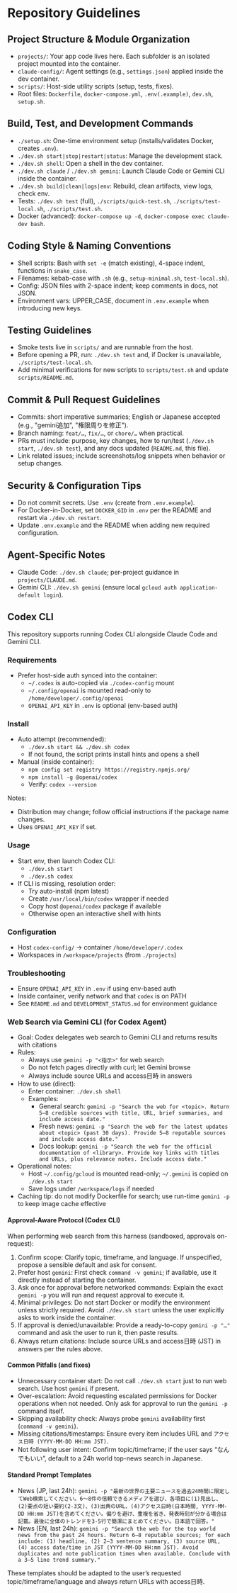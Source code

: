 # Repository Guidelines

## Project Structure & Module Organization
- `projects/`: Your app code lives here. Each subfolder is an isolated project mounted into the container.
- `claude-config/`: Agent settings (e.g., `settings.json`) applied inside the dev container.
- `scripts/`: Host-side utility scripts (setup, tests, fixes).
- Root files: `Dockerfile`, `docker-compose.yml`, `.env(.example)`, `dev.sh`, `setup.sh`.

## Build, Test, and Development Commands
- `./setup.sh`: One-time environment setup (installs/validates Docker, creates `.env`).
- `./dev.sh start|stop|restart|status`: Manage the development stack.
- `./dev.sh shell`: Open a shell in the dev container.
- `./dev.sh claude` / `./dev.sh gemini`: Launch Claude Code or Gemini CLI inside the container.
- `./dev.sh build|clean|logs|env`: Rebuild, clean artifacts, view logs, check env.
- Tests: `./dev.sh test` (full), `./scripts/quick-test.sh`, `./scripts/test-local.sh`, `./scripts/test.sh`.
- Docker (advanced): `docker-compose up -d`, `docker-compose exec claude-dev bash`.

## Coding Style & Naming Conventions
- Shell scripts: Bash with `set -e` (match existing), 4-space indent, functions in `snake_case`.
- Filenames: kebab-case with `.sh` (e.g., `setup-minimal.sh`, `test-local.sh`).
- Config: JSON files with 2-space indent; keep comments in docs, not JSON.
- Environment vars: UPPER_CASE, document in `.env.example` when introducing new keys.

## Testing Guidelines
- Smoke tests live in `scripts/` and are runnable from the host.
- Before opening a PR, run: `./dev.sh test` and, if Docker is unavailable, `./scripts/test-local.sh`.
- Add minimal verifications for new scripts to `scripts/test.sh` and update `scripts/README.md`.

## Commit & Pull Request Guidelines
- Commits: short imperative summaries; English or Japanese accepted (e.g., "gemini追加", "権限周りを修正").
- Branch naming: `feat/…`, `fix/…`, or `chore/…` when practical.
- PRs must include: purpose, key changes, how to run/test (`./dev.sh start`, `./dev.sh test`), and any docs updated (`README.md`, this file).
- Link related issues; include screenshots/log snippets when behavior or setup changes.

## Security & Configuration Tips
- Do not commit secrets. Use `.env` (create from `.env.example`).
- For Docker-in-Docker, set `DOCKER_GID` in `.env` per the README and restart via `./dev.sh restart`.
- Update `.env.example` and the README when adding new required configuration.

## Agent-Specific Notes
- Claude Code: `./dev.sh claude`; per-project guidance in `projects/CLAUDE.md`.
- Gemini CLI: `./dev.sh gemini` (ensure local `gcloud auth application-default login`).

## Codex CLI

This repository supports running Codex CLI alongside Claude Code and Gemini CLI.

### Requirements
- Prefer host-side auth synced into the container:
  - `~/.codex` is auto-copied via `./codex-config` mount
  - `~/.config/openai` is mounted read-only to `/home/developer/.config/openai`
  - `OPENAI_API_KEY` in `.env` is optional (env-based auth)

### Install
- Auto attempt (recommended):
  - `./dev.sh start && ./dev.sh codex`
  - If not found, the script prints install hints and opens a shell
- Manual (inside container):
  - `npm config set registry https://registry.npmjs.org/`
  - `npm install -g @openai/codex`
  - Verify: `codex --version`

Notes:
- Distribution may change; follow official instructions if the package name changes.
- Uses `OPENAI_API_KEY` if set.

### Usage
- Start env, then launch Codex CLI:
  - `./dev.sh start`
  - `./dev.sh codex`
- If CLI is missing, resolution order:
  - Try auto-install (npm latest)
  - Create `/usr/local/bin/codex` wrapper if needed
  - Copy host `@openai/codex` package if available
  - Otherwise open an interactive shell with hints

### Configuration
- Host `codex-config/` → container `/home/developer/.codex`
- Workspaces in `/workspace/projects` (from `./projects`)

### Troubleshooting
- Ensure `OPENAI_API_KEY` in `.env` if using env-based auth
- Inside container, verify network and that `codex` is on PATH
- See `README.md` and `DEVELOPMENT_STATUS.md` for environment guidance

### Web Search via Gemini CLI (for Codex Agent)
- Goal: Codex delegates web search to Gemini CLI and returns results with citations
- Rules:
  - Always use `gemini -p "<指示>"` for web search
  - Do not fetch pages directly with curl; let Gemini browse
  - Always include source URLs and access日時 in answers
- How to use (direct):
  - Enter container: `./dev.sh shell`
  - Examples:
    - General search: `gemini -p "Search the web for <topic>. Return 5–8 credible sources with title, URL, brief summaries, and include access date."`
    - Fresh news: `gemini -p "Search the web for the latest updates about <topic> (past 30 days). Provide 5–8 reputable sources and include access date."`
    - Docs lookup: `gemini -p "Search the web for the official documentation of <library>. Provide key links with titles and URLs, plus relevance notes. Include access date."`
- Operational notes:
  - Host `~/.config/gcloud` is mounted read-only; `~/.gemini` is copied on `./dev.sh start`
  - Save logs under `/workspace/logs` if needed
- Caching tip: do not modify Dockerfile for search; use run-time `gemini -p` to keep image cache effective

#### Approval-Aware Protocol (Codex CLI)
When performing web search from this harness (sandboxed, approvals on-request):

1) Confirm scope: Clarify topic, timeframe, and language. If unspecified, propose a sensible default and ask for consent.
2) Prefer host `gemini`: First check `command -v gemini`; if available, use it directly instead of starting the container.
3) Ask once for approval before networked commands: Explain the exact `gemini -p` you will run and request approval to execute it.
4) Minimal privileges: Do not start Docker or modify the environment unless strictly required. Avoid `./dev.sh start` unless the user explicitly asks to work inside the container.
5) If approval is denied/unavailable: Provide a ready-to-copy `gemini -p "…"` command and ask the user to run it, then paste results.
6) Always return citations: Include source URLs and access日時 (JST) in answers per the rules above.

#### Common Pitfalls (and fixes)
- Unnecessary container start: Do not call `./dev.sh start` just to run web search. Use host `gemini` if present.
- Over-escalation: Avoid requesting escalated permissions for Docker operations when not needed. Only ask for approval to run the `gemini -p` command itself.
- Skipping availability check: Always probe `gemini` availability first (`command -v gemini`).
- Missing citations/timestamps: Ensure every item includes URL and `アクセス日時 (YYYY-MM-DD HH:mm JST)`.
- Not following user intent: Confirm topic/timeframe; if the user says “なんでもいい”, default to a 24h world top-news search in Japanese.

#### Standard Prompt Templates
- News (JP, last 24h):
  `gemini -p "最新の世界の主要ニュースを過去24時間に限定してWeb検索してください。6〜8件の信頼できるメディアを選び、各項目に(1)見出し、(2)要点の短い要約(2-3文)、(3)出典のURL、(4)アクセス日時(日本時間, YYYY-MM-DD HH:mm JST)を含めてください。偏りを避け、重複を省き、発表時刻が分かる場合は記載。最後に全体のトレンドを3-5行で簡潔にまとめてください。日本語で回答。"`
- News (EN, last 24h):
  `gemini -p "Search the web for the top world news from the past 24 hours. Return 6–8 reputable sources; for each include: (1) headline, (2) 2–3 sentence summary, (3) source URL, (4) access date/time in JST (YYYY-MM-DD HH:mm JST). Avoid duplicates and note publication times when available. Conclude with a 3–5 line trend summary."`

These templates should be adapted to the user’s requested topic/timeframe/language and always return URLs with access日時.
